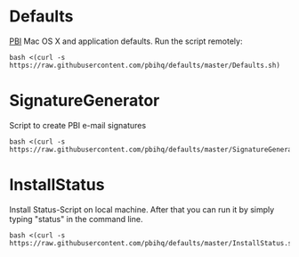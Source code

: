 Defaults
=================
[PBI][1] Mac OS X and application defaults. Run the script remotely:

    bash <(curl -s https://raw.githubusercontent.com/pbihq/defaults/master/Defaults.sh)

[1]: http://www.point-blank-international.com "Point-Blank International"

SignatureGenerator
==================
Script to create PBI e-mail signatures

    bash <(curl -s https://raw.githubusercontent.com/pbihq/defaults/master/SignatureGenerator.sh)

InstallStatus
==================
Install Status-Script on local machine. After that you can run it by simply typing "status" in the command line.

    bash <(curl -s https://raw.githubusercontent.com/pbihq/defaults/master/InstallStatus.sh)
